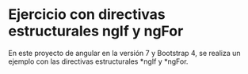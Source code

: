 # Ejercicio con directivas estructurales ngIf y ngFor

En este proyecto de angular en la versión 7 y Bootstrap 4, se realiza un ejemplo con las directivas estructurales *ngIf y *ngFor.

